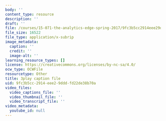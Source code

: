 ```yaml
---
body: ''
content_type: resource
description: ''
draft: ''
file: /courses/15-071-the-analytics-edge-spring-2017/9fc3b5cc2914eee29dddfd22de38b70a_xxjhXhhcg74.srt
file_size: 16522
file_type: application/x-subrip
image_metadata:
  caption: ''
  credit: ''
  image-alt: ''
learning_resource_types: []
license: https://creativecommons.org/licenses/by-nc-sa/4.0/
ocw_type: OCWFile
resourcetype: Other
title: 3play caption file
uid: 9fc3b5cc-2914-eee2-9ddd-fd22de38b70a
video_files:
  video_captions_file: ''
  video_thumbnail_file: ''
  video_transcript_file: ''
video_metadata:
  youtube_id: null
---
```

